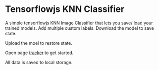 # Tensorflowjs KNN Classifier

A simple tensorflowjs KNN Image Classifier that lets you save/ load your trained models. Add multiple custom labels. Download the model to save state.

Upload the moel to restore state.

Open page [tracker](https://is.gd/classifier) to get started.

All data is saved to local storage.